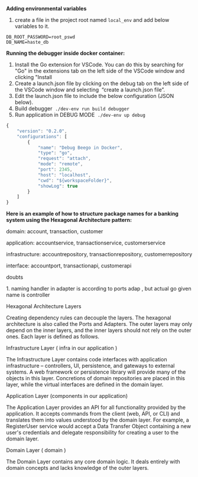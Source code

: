 
**Adding environmental variables** 

1.  create a file in the project root named `local_env` and add below variables to it.

```plaintext
DB_ROOT_PASSWORD=root_pswd
DB_NAME=haste_db
```

**Running the debugger inside docker container:**

1.  Install the Go extension for VSCode. You can do this by searching for "Go" in the extensions tab on the left side of the VSCode window and clicking "Install
2.  Create a launch.json file by clicking on the debug tab on the left side of the VSCode window and selecting  “create a launch.json file”. 
3.  Edit the launch.json file to include the below configuration (JSON below).
4.  Build debugger  `./dev-env run build debugger`
5.  Run application in DEBUG MODE  `./dev-env up debug`

```javascript
{
    "version": "0.2.0",
    "configurations": [
        {
            "name": "Debug Beego in Docker",
            "type": "go",
            "request": "attach",
            "mode": "remote",
            "port": 2345,
            "host": "localhost",
            "cwd": "${workspaceFolder}",
            "showLog": true
        }
    ]
}   
```

**Here is an example of how to structure package names for a banking system using the Hexagonal Architecture pattern:**

domain: account, transaction, customer

application: accountservice, transactionservice, customerservice

infrastructure: accountrepository, transactionrepository, customerrepository

interface: accountport, transactionapi, customerapi

doubts

1\. naming handler in adapter is according to ports adap , but actual go given name is controller

Hexagonal Architecture Layers

Creating dependency rules can decouple the layers. The hexagonal architecture is also called the Ports and Adapters. The outer layers may only depend on the inner layers, and the inner layers should not rely on the outer ones. Each layer is defined as follows.

Infrastructure Layer ( infra in our application )

The Infrastructure Layer contains code interfaces with application infrastructure – controllers, UI, persistence, and gateways to external systems. A web framework or persistence library will provide many of the objects in this layer. Concretions of domain repositories are placed in this layer, while the virtual interfaces are defined in the domain layer.

Application Layer (components in our application)

The Application Layer provides an API for all functionality provided by the application. It accepts commands from the client (web, API, or CLI) and translates them into values understood by the domain layer. For example, a RegisterUser service would accept a Data Transfer Object containing a new user's credentials and delegate responsibility for creating a user to the domain layer.

Domain Layer ( domain )

The Domain Layer contains any core domain logic. It deals entirely with domain concepts and lacks knowledge of the outer layers.
